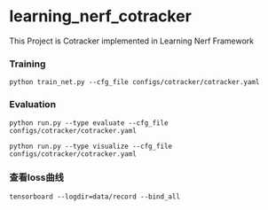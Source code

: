 # learning_nerf_cotracker
This Project is Cotracker implemented in Learning Nerf Framework


### Training

```
python train_net.py --cfg_file configs/cotracker/cotracker.yaml
```

### Evaluation

```
python run.py --type evaluate --cfg_file configs/cotracker/cotracker.yaml
```

```
python run.py --type visualize --cfg_file configs/cotracker/cotracker.yaml
```

### 查看loss曲线

```
tensorboard --logdir=data/record --bind_all
```
